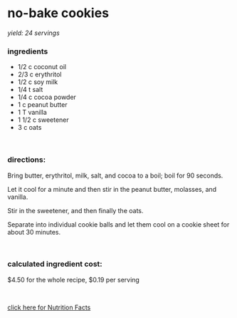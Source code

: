 # no-bake cookies
*yield: 24 servings*

### ingredients
- 1/2 c coconut oil
- 2/3 c erythritol
- 1/2 c soy milk
- 1/4 t salt
- 1/4 c cocoa powder
- 1 c peanut butter
- 1 T vanilla
- 1 1/2 c sweetener
- 3 c oats

<br>

### directions:

Bring butter, erythritol, milk, salt, and cocoa to a boil; boil for 90 seconds.

Let it cool for a minute and then stir in the peanut butter, molasses, and vanilla.

Stir in the sweetener, and then finally the oats.

Separate into individual cookie balls and let them cool on a cookie sheet for about 30 minutes.


<br>

### calculated ingredient cost:

$4.50 for the whole recipe, $0.19 per serving

<br>

[click here for Nutrition Facts](https://htmlpreview.github.io/?https://github.com/nate-thegrate/vegan-chef/blob/main/compile_recipes/nutrition/nutrition_labels/no-bake%20cookies/nutrition_facts.html)